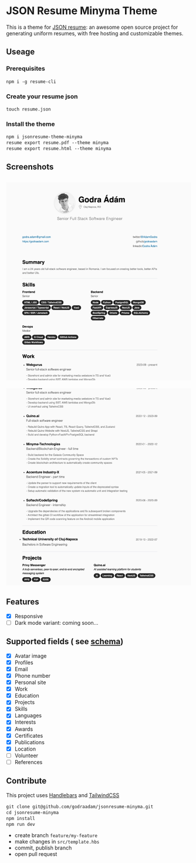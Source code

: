 # JSON Resume Minyma Theme
 This is a theme for [JSON resume](https://jsonresume.org/): an awesome open source project for generating uniform resumes, with free hosting and customizable themes.
 
 ## Useage
 
 ### Prerequisites
 ```
 npm i -g resume-cli
 ```
 ### Create your resume json
 ```
 touch resume.json
 ```
 ### Install the theme
 ```
 npm i jsonresume-theme-minyma
 resume export resume.pdf --theme minyma
 resume export resume.html --theme minyma
 ```
 
 ## Screenshots
 ![screenshot](screenshots/screenshot.png)
 ---
 ![screenshot](screenshots/screenshot2.png)
 
 ## Features
 - [x] Responsive
 - [ ] Dark mode variant: coming soon...
  
## Supported fields ( see [schema](https://jsonresume.org/schema/))
 - [x] Avatar image
 - [x] Profiles
 - [x] Email
 - [x] Phone number
 - [x] Personal site
 - [x] Work
 - [x] Education
 - [x] Projects
 - [x] Skills
 - [x] Languages
 - [x] Interests
 - [x] Awards
 - [x] Certificates
 - [x] Publications
 - [x] Location
 - [ ] Volunteer
 - [ ] References

## Contribute

This project uses [Handlebars](https://handlebarsjs.com/) and [TailwindCSS](https://tailwindcss.com/)
```
git clone git@github.com/godraadam/jsonresume-minyma.git
cd jsonresume-minyma
npm install
npm run dev
```
- create branch `feature/my-feature`
- make changes in `src/template.hbs`
- commit, publish branch
- open pull request